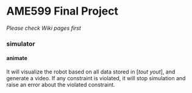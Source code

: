 # AME599 Final Project

*Please check Wiki pages first*

### simulator



#### animate

It will visualize the robot based on all data stored in [*tout* *yout*], and generate a video. If any constraint is violated, it will stop simulation and raise an error about the violated constraint.

